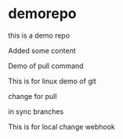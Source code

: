 # demorepo
this is a demo repo

Added some content

Demo of pull command

This is for linux demo of git

change for pull

in sync branches

This is for local change
 webhook
